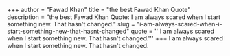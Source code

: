 +++
author = "Fawad Khan"
title = "the best Fawad Khan Quote"
description = "the best Fawad Khan Quote: I am always scared when I start something new. That hasn't changed."
slug = "i-am-always-scared-when-i-start-something-new-that-hasnt-changed"
quote = '''I am always scared when I start something new. That hasn't changed.'''
+++
I am always scared when I start something new. That hasn't changed.
